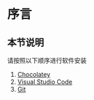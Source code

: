 # 序言

## 本节说明

请按照以下顺序进行软件安装  

1. [Chocolatey](2.2Chocolatey.md)
3. [Visual Studio Code](2.3Visual-Studio-Code.md)  
4. [Git](2.4Git.md)

